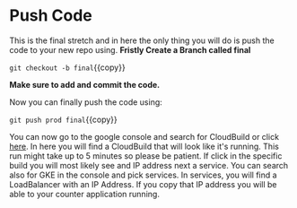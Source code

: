 # Push Code
This is the final stretch and in here the only thing you will do is push the code to your new repo using. **Fristly Create a Branch called final**

`git checkout -b final`{{copy}}

**Make sure to add and commit the code.**

Now you can finally push the code using: 

`git push prod final`{{copy}}

You can now go to the google console and search for CloudBuild or click [here](https://console.cloud.google.com/cloud-build/builds). In here you will find a CloudBuild that will look like it's running. This run might take up to 5 minutes so please be patient. If click in the specific build you will most likely see and IP address next a service. You can search also for GKE in the console and pick services. In services, you will find a LoadBalancer with an IP Address. If you copy that IP address you will be able to your counter application running.